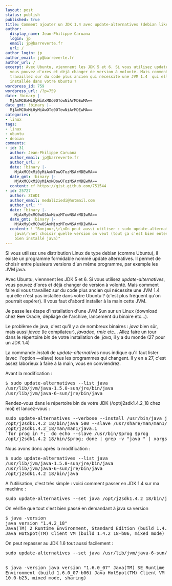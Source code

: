 ```yaml
---
layout: post
status: publish
published: true
title: Comment ajouter un JDK 1.4 avec update-alternatives (debian like)
author:
  display_name: Jean-Philippe Caruana
  login: jp
  email: jp@barreverte.fr
  url: /
author_login: jp
author_email: jp@barreverte.fr
author_url: /
excerpt: Avec Ubuntu, viennnent les JDK 5 et 6. Si vous utilisez update-alternatives,
  vous pouvez d'ores et déjà changer de version à volonté. Mais comment faire si vous
  travaillez sur du code plus ancien qui nécessite une JVM 1.4  qui elle n'est pas
  installée dans votre Ubuntu ?
wordpress_id: 759
wordpress_url: /?p=759
date: !binary |-
  MjAxMC0xMi0yMiAxMDo0OTowNiArMDEwMA==
date_gmt: !binary |-
  MjAxMC0xMi0yMiAwOTo0OTowNiArMDEwMA==
categories:
- linux
tags:
- linux
- ubuntu
- debian
comments:
- id: 31
  author: Jean-Philippe Caruana
  author_email: jp@barreverte.fr
  author_url: /
  date: !binary |-
    MjAxMC0xMi0yMiAxNTowOTozMSArMDEwMA==
  date_gmt: !binary |-
    MjAxMC0xMi0yMiAxNDowOTozMSArMDEwMA==
  content: cf https://gist.github.com/751544
- id: 25727
  author: ZIADI
  author_email: medaliziedi@hotmail.com
  author_url: ''
  date: !binary |-
    MjAxMy0xMC0wOSAxMzozMTowNSArMDIwMA==
  date_gmt: !binary |-
    MjAxMy0xMC0wOSAxMjozMTowNSArMDIwMA==
  content: ! "Bonjour,\r\nOn peut aussi utiliser : sudo update-alternatives --config
    java\r\net choisir quelle version on veut (tout ça c'est bien entendu après avoir
    bien installé java)"
---
```

<p>Si vous utilisez une distribution Linux de type debian (comme Ubuntu), il existe un  programme formidable nommé update alternatives. Il permet de choisir  entre plusieurs versions d'un même programme, par exemple les JVM java.</p>
<p>Avec Ubuntu, viennnent les JDK 5 et 6. Si vous utilisez  <em>update-alternatives</em>, vous pouvez d'ores et déjà changer de version à  volonté. Mais comment faire si vous travaillez sur du code plus ancien  qui nécessite une JVM 1.4  qui elle n'est pas installée dans votre Ubuntu ? (c'est plus fréquent qu'on pourrait espérer). Il vous faut d'abord installer à la main cette JVM.<a id="more"></a><a id="more-759"></a></p>
<p>Je passe les étape d'installation d'une JVM Sun sur un Linux (download chez <del>Sun</del> Oracle, dépliage de l'archive, lancement du binaire etc...).</p>
<p>Le problème de java, c'est qu'il y a de nombreux binaires : <em>java</em> bien  sûr, mais aussi <em>javac</em> (le compilateur), <em>javadoc</em>, <em>rmic</em> etc… Allez faire  un tour dans le répertoire <em>bin</em> de votre installation de  <em>java</em>, il y a du monde (27 pour un JDK  1.4)</p>
<p>La commande <em>install</em> de <em>update-alternative</em>s nous indique qu'il faut  lister (avec  l'option —slave) tous les programmes qui changent. Il y en a 27,  c'est assez laborieux à faire à la main, vous en conviendrez.</p>
<p>Avant la modification :</p>
<pre>$ sudo update-alternatives --list java
/usr/lib/jvm/java-1.5.0-sun/jre/bin/java
/usr/lib/jvm/java-6-sun/jre/bin/java</pre>
<p>Rendez-vous dans le répertoire bin de votre JDK (/opt/j2sdk1.4.2_18 chez moi) et lancez-vous :</p>
<pre>sudo update-alternatives --verbose --install /usr/bin/java java
/opt/j2sdk1.4.2_18/bin/java 500 --slave /usr/share/man/man1/java.1 java.1
/opt/j2sdk1.4.2_18/man/man1/java.1
`for prog in *;  do echo --slave /usr/bin/$prog $prog
/opt/j2sdk1.4.2_18/bin/$prog; done | grep -v "java " | xargs`</pre>
<p>Nous avons donc après la modification :</p>
<pre>$ sudo update-alternatives --list java
/usr/lib/jvm/java-1.5.0-sun/jre/bin/java
/usr/lib/jvm/java-6-sun/jre/bin/java
/opt/j2sdk1.4.2_18/bin/java</pre>
<p>A l'utilisation, c'est très simple : voici comment passer en JDK 1.4 sur ma machine :</p>
<pre>sudo update-alternatives --set java /opt/j2sdk1.4.2_18/bin/java</pre>
<p>On vérifie que tout s'est bien passé en demandant à java sa version</p>
<pre>$ java -version
java version "1.4.2_18"
Java(TM) 2 Runtime Environment, Standard Edition (build 1.4.2_18-b06)
Java HotSpot(TM) Client VM (build 1.4.2_18-b06, mixed mode)</pre>
<p>On peut repasser au JDK 1.6 tout aussi facilement :</p>
<pre>sudo update-alternatives --set java /usr/lib/jvm/java-6-sun/jre/bin/java

$ java -version
java version "1.6.0_07"
Java(TM) SE Runtime Environment (build 1.6.0_07-b06)
Java HotSpot(TM) Client VM (build 10.0-b23, mixed mode, sharing)</pre>
